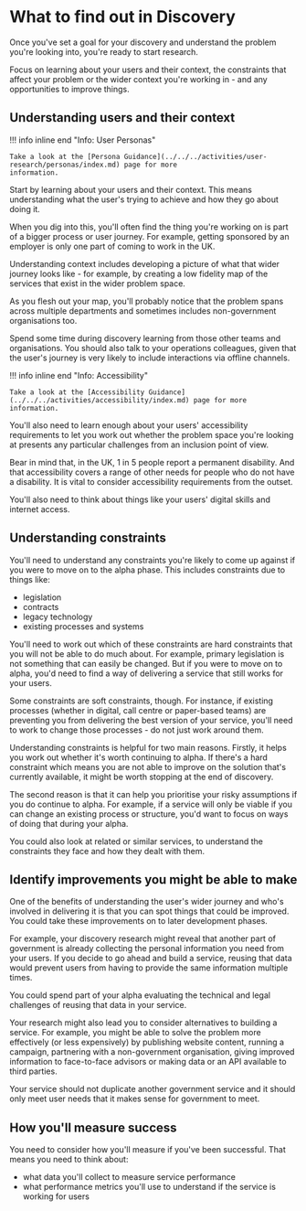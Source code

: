 # What to find out in Discovery

Once you've set a goal for your discovery and understand the problem you're looking into, you're ready to start 
research.

Focus on learning about your users and their context, the constraints that affect your problem or the wider context 
you're working in - and any opportunities to improve things.

## Understanding users and their context

!!! info inline end "Info: User Personas"

    Take a look at the [Persona Guidance](../../../activities/user-research/personas/index.md) page for more 
    information.

Start by learning about your users and their context. This means understanding what the user's trying to achieve and how 
they go about doing it.

When you dig into this, you'll often find the thing you're working on is part of a bigger process or user journey. For 
example, getting sponsored by an employer is only one part of coming to work in the UK.

Understanding context includes developing a picture of what that wider journey looks like - for example, by creating a 
low fidelity map of the services that exist in the wider problem space.

As you flesh out your map, you'll probably notice that the problem spans across multiple departments and sometimes 
includes non-government organisations too.

Spend some time during discovery learning from those other teams and organisations. You should also talk to your 
operations colleagues, given that the user's journey is very likely to include interactions via offline channels.

!!! info inline end "Info: Accessibility"

    Take a look at the [Accessibility Guidance](../../../activities/accessibility/index.md) page for more information.

You'll also need to learn enough about your users' accessibility requirements to let you work out whether the problem 
space you're looking at presents any particular challenges from an inclusion point of view.

Bear in mind that, in the UK, 1 in 5 people report a permanent disability. And that accessibility covers a range of 
other needs for people who do not have a disability. It is vital to consider accessibility requirements from the outset.

You'll also need to think about things like your users' digital skills and internet access.

## Understanding constraints

You'll need to understand any constraints you're likely to come up against if you were to move on to the alpha phase. 
This includes constraints due to things like:

* legislation
* contracts
* legacy technology
* existing processes and systems

You'll need to work out which of these constraints are hard constraints that you will not be able to do much about. For 
example, primary legislation is not something that can easily be changed. But if you were to move on to alpha, you'd 
need to find a way of delivering a service that still works for your users.

Some constraints are soft constraints, though. For instance, if existing processes (whether in digital, call centre or 
paper-based teams) are preventing you from delivering the best version of your service, you'll need to work to change 
those processes - do not just work around them.

Understanding constraints is helpful for two main reasons. Firstly, it helps you work out whether it's worth continuing 
to alpha. If there's a hard constraint which means you are not able to improve on the solution that's currently 
available, it might be worth stopping at the end of discovery.

The second reason is that it can help you prioritise your risky assumptions if you do continue to alpha. For example, if 
a service will only be viable if you can change an existing process or structure, you'd want to focus on ways of doing 
that during your alpha.

You could also look at related or similar services, to understand the constraints they face and how they dealt with 
them.

## Identify improvements you might be able to make

One of the benefits of understanding the user's wider journey and who's involved in delivering it is that you can spot 
things that could be improved. You could take these improvements on to later development phases.

For example, your discovery research might reveal that another part of government is already collecting the personal 
information you need from your users. If you decide to go ahead and build a service, reusing that data would prevent 
users from having to provide the same information multiple times.

You could spend part of your alpha evaluating the technical and legal challenges of reusing that data in your service.

Your research might also lead you to consider alternatives to building a service. For example, you might be able to 
solve the problem more effectively (or less expensively) by publishing website content, running a campaign, partnering 
with a non-government organisation, giving improved information to face-to-face advisors or making data or an API 
available to third parties.

Your service should not duplicate another government service and it should only meet user needs that it makes sense for 
government to meet.

## How you'll measure success

You need to consider how you'll measure if you've been successful. That means you need to think about:

* what data you'll collect to measure service performance
* what performance metrics you'll use to understand if the service is working for users
